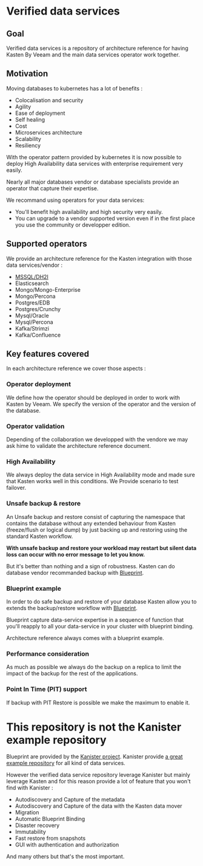 # Verified data services 

## Goal 

Verified data services is a repository of architecture reference for having Kasten By Veeam and the main data services operator work together.

## Motivation 

Moving databases to kubernetes has a lot of benefits :
- Colocalisation and security 
- Agility 
- Ease of deployment
- Self healing
- Cost
- Microservices architecture
- Scalability
- Resiliency


With the operator pattern provided by kubernetes it is now possible to deploy High Availability data services with enterprise requirement very easily. 

Nearly all major databases vendor or database specialists provide an operator that capture their expertise.

We recommand using operators for your data services: 
- You'll benefit high availability and high security very easily. 
- You can upgrade to a vendor supported version even if in the first place you use the community or developper edition.

## Supported operators 

We provide an architecture reference for the Kasten integration with those data services/vendor :

- [MSSQL/DH2I](./dh2i/)
- Elasticsearch
- Mongo/Mongo-Enterprise 
- Mongo/Percona
- Postgres/EDB
- Postgres/Crunchy  
- Mysql/Oracle
- Mysql/Percona 
- Kafka/Strimzi
- Kafka/Confluence

## Key features covered 

In each architecture reference we cover those aspects :

### Operator deployment 
We define how the operator should be deployed in order to work with Kasten by Veeam. We specify the version of the operator and the version of the database.

### Operator validation 
Depending of the collaboration we developped with the vendore we may ask hime to validate the architecture reference document. 

### High Availability 
We always deploy the data service in High Availability mode and made sure that Kasten works well in this conditions. We Provide scenario to test failover.

### Unsafe backup & restore

An Unsafe backup and restore consist of capturing the namespace that contains the database without any extended behaviour 
from Kasten (freeze/flush or logical dump) by just backing up and restoring using the standard Kasten workflow. 

**With unsafe backup and restore your workload may restart but silent data loss can occur with no error message to let you know.**

But it's better than nothing and a sign of robustness. Kasten can do database vendor recommanded backup with [Blueprint](https://docs.kanister.io/architecture.html#architecture).

### Blueprint example 

In order to do safe backup and restore of your database Kasten allow you to extends the backup/restore workflow with [Blueprint](https://docs.kanister.io/architecture.html#architecture). 

Blueprint capture data-service expertise in a sequence of function that you'll reapply to all your data-service in your cluster with blueprint binding.

Architecture reference always comes with a blueprint example.

### Performance consideration 

As much as possible we always do the backup on a replica to limit the impact of the backup for the rest of the applications.

### Point In Time (PIT) support 

If backup with PIT Restore is possible we make the maximum to enable it.


# This repository is not the Kanister example repository 

Blueprint are provided by the [Kanister project](https://docs.kanister.io/overview.html). Kanister provide [a great example repository](https://github.com/kanisterio/kanister/tree/master/examples) for all kind of data services.

However the verified data service repository leverage Kanister but mainly leverage Kasten and for this reason provide a lot of feature that you won't find with Kanister : 

- Autodiscovery and Capture of the metadata 
- Autodiscovery and Capture of the data with the Kasten data mover
- Migration 
- Automatic Blueprint Binding 
- Disaster recovery 
- Immutability 
- Fast restore from snapshots 
- GUI with authentication and authorization

And many others but that's the most important. 










